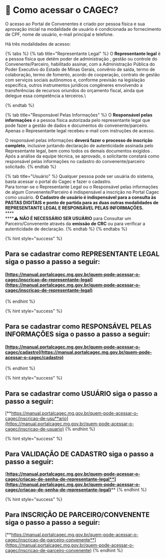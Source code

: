 # 🤔 Como acessar o CAGEC?

O acesso ao Portal de Convenentes é criado por pessoa física e sua aprovação inicial na modalidade de usuário é condicionada ao fornecimento de CPF, nome de usuário, e-mail principal e telefone.

Há três modalidades de acesso:

{% tabs %}
{% tab title="Representante Legal" %}
O **Representante legal** é a pessoa física que detém poder de administração , gestão ou controle do Convenente/Parceiro, habilitado assinar, com a Administração Pública do Poder Executivo do Estado de Minas Gerais, convênio de saída, termo de colaboração, termo de fomento, acordo de cooperação, contrato de gestão com serviços sociais autônomos e, conforme previsão na legislação específica, outros instrumentos jurídicos congêneres envolvendo a transferências de recursos oriundos do orçamento fiscal, ainda que delegue essa competência a terceiros.\

{% endtab %}

{% tab title="Responsável Pelas Informações" %}
&#x20;O **Responsável pelas informações** é a pessoa física autorizada pelo representante legal que pode fazer a gestão de dados e documentos do convenente/parceiro. Apenas o Representante legal recebeu e-mail com instruções de acesso.

O responsável pelas informações **deverá fazer o processo de inscrição completo**, inclusive juntando declaração de autenticidade assinada pelo Representante legal, bem como todos os demais documentos exigidos . Após a análise da equipe técnica, se aprovado, o solicitante constará como responsável pelas informações no cadastro do convenente/parceiro solicitado.
{% endtab %}

{% tab title="Usuário" %}
Qualquer pessoa pode ser usuária do sistema, basta acessar o portal do Cagec e fazer o cadastro. \
Para tornar-se o Representante Legal ou o Responsável pelas informações de algum Convenente/Parceiro é indispensável a inscrição no Portal Cagec como usuário.  **O Cadastro de usuário é indispensável para a consulta às PASTAS DIGITAIS e  ponto de partida para as duas outras modalidades de REPRESENTANTE LEGAL E RESPONSÁVEL PELAS INFORMAÇÕES.**\
****\
****⚠️ **NÃO É NECESSÁRIO SER USUÁRIO** para Consultar um Parceiro/Convenente através da **emissão de CRC** ou para verificar a autenticidade de declaração.
{% endtab %}
{% endtabs %}

{% hint style="success" %}
## Para se cadastrar como REPRESENTANTE LEGAL siga o passo a passo a seguir:&#x20;

#### [https://manual.portalcagec.mg.gov.br/quem-pode-acessar-o-cagec/inscricao-de-representante-legal](https://manual.portalcagec.mg.gov.br/quem-pode-acessar-o-cagec/inscricao-de-representante-legal)
{% endhint %}

{% hint style="success" %}
## Para se cadastrar como RESPONSÁVEL PELAS INFORMAÇÕES siga o passo a passo a seguir:&#x20;

#### [https://manual.portalcagec.mg.gov.br/quem-pode-acessar-o-cagec/cadastro](https://manual.portalcagec.mg.gov.br/quem-pode-acessar-o-cagec/cadastro)
{% endhint %}

{% hint style="success" %}
## Para se cadastrar como USUÁRIO siga o passo a passo a seguir:&#x20;

[**https://manual.portalcagec.mg.gov.br/quem-pode-acessar-o-cagec/inscricao-de-usu**ario](https://manual.portalcagec.mg.gov.br/quem-pode-acessar-o-cagec/inscricao-de-usuario)
{% endhint %}

{% hint style="success" %}
## Para VALIDAÇÃO DE CADASTRO  siga o passo a passo a seguir:&#x20;

[**https://manual.portalcagec.mg.gov.br/quem-pode-acessar-o-cagec/criacao-de-senha-de-representante-legal**](https://manual.portalcagec.mg.gov.br/quem-pode-acessar-o-cagec/criacao-de-senha-de-representante-legal)****
{% endhint %}

{% hint style="success" %}
## Para INSCRIÇÃO DE PARCEIRO/CONVENENTE  siga o passo a passo a seguir:&#x20;

[**https://manual.portalcagec.mg.gov.br/quem-pode-acessar-o-cagec/inscricao-de-parceiro-convenente**](https://manual.portalcagec.mg.gov.br/quem-pode-acessar-o-cagec/inscricao-de-parceiro-convenente)
{% endhint %}

&#x20;

